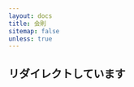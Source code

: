 ```yaml
---
layout: docs
title: 会則
sitemap: false
unless: true
---
```

## リダイレクトしています
<script>
[自動的に新しいURLへ遷移しない場合は、お手数ですがこちらをクリックしてください。]('/rules/constitution.html' + location.hash;)

</script>
